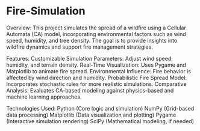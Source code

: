 # Fire-Simulation

Overview:
This project simulates the spread of a wildfire using a Cellular Automata (CA) model, incorporating environmental factors such as wind speed, humidity, and tree density. The goal is to provide insights into wildfire dynamics and support fire management strategies.

Features:
Customizable Simulation Parameters: Adjust wind speed, humidity, and terrain density.
Real-Time Visualization: Uses Pygame and Matplotlib to animate fire spread.
Environmental Influence: Fire behavior is affected by wind direction and humidity.
Probabilistic Fire Spread Model: Incorporates stochastic rules for more realistic simulations.
Comparative Analysis: Evaluates CA-based modeling against physics-based and machine learning approaches.

Technologies Used:
Python (Core logic and simulation)
NumPy (Grid-based data processing)
Matplotlib (Data visualization and plotting)
Pygame (Interactive simulation rendering)
SciPy (Mathematical modeling, if needed)

